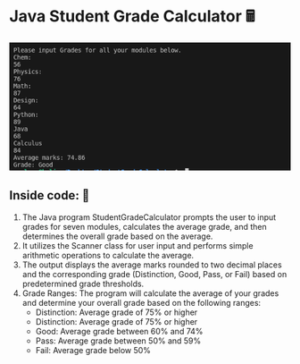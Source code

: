 <h1>Java Student Grade Calculator &#x1F5A9;</h1>

<img src="/sgc-read.png">
<h2>Inside code: &#x1F4C3;</h2>
<ol>
  <li>The Java program StudentGradeCalculator prompts the user to input grades for seven modules, calculates the average grade, and then determines the overall grade based on the average.</li>
  <li> It utilizes the Scanner class for user input and performs simple arithmetic operations to calculate the average.</li>
  <li>The output displays the average marks rounded to two decimal places and the corresponding grade (Distinction, Good, Pass, or Fail) based on predetermined grade thresholds.</li>
  <li>Grade Ranges: The program will calculate the average of your grades and determine your overall grade based on the following ranges:
  <ul>
    <li>Distinction: Average grade of 75% or higher</li>
    <li>Distinction: Average grade of 75% or higher</li>
    <li>Good: Average grade between 60% and 74%</li>
    <li>Pass: Average grade between 50% and 59%</li>
    <li>Fail: Average grade below 50%</li>
  </ul>   
  </li>
</ol>
